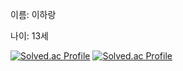 이름: 이하랑

나이: 13세

[![Solved.ac Profile](http://mazassumnida.wtf/api/v2/generate_badge?boj=harang7447)](https://solved.ac/harang7447/)
[![Solved.ac Profile](http://mazassumnida.wtf/api/generate_badge?boj=harang7447)](https://solved.ac/harang7447)

